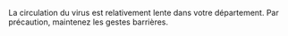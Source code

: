 La circulation du virus est relativement lente dans votre département. Par précaution, maintenez les gestes barrières.
